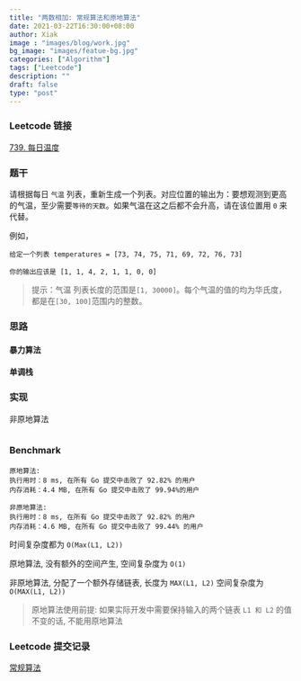```yaml
---
title: "两数相加: 常规算法和原地算法"
date: 2021-03-22T16:30:00+08:00
author: Xiak
image : "images/blog/work.jpg"
bg_image: "images/featue-bg.jpg"
categories: ["Algorithm"]
tags: ["Leetcode"]
description: ""
draft: false
type: "post"
---
```


### Leetcode 链接

[739. 每日温度](https://leetcode-cn.com/problems/daily-temperatures/)

### 题干
请根据每日 `气温` 列表，重新生成一个列表。对应位置的输出为：要想观测到更高的气温，至少需要`等待的天数`。如果气温在这之后都不会升高，请在该位置用 `0` 来代替。

例如，
```
给定一个列表 temperatures = [73, 74, 75, 71, 69, 72, 76, 73]

你的输出应该是 [1, 1, 4, 2, 1, 1, 0, 0]
```


> 提示：气温 列表长度的范围是`[1, 30000]`。每个气温的值的均为华氏度，都是在`[30, 100]`范围内的整数。

### 思路

#### 暴力算法

#### 单调栈

### 实现

非原地算法
```golang

```

### Benchmark 
```
原地算法:
执行用时：8 ms, 在所有 Go 提交中击败了 92.82% 的用户
内存消耗：4.4 MB, 在所有 Go 提交中击败了 99.94%的用户

非原地算法:
执行用时：8 ms, 在所有 Go 提交中击败了 92.82% 的用户
内存消耗：4.6 MB, 在所有 Go 提交中击败了 99.44% 的用户
```
时间复杂度都为 `O(Max(L1, L2))`

原地算法, 没有额外的空间产生, 空间复杂度为 `O(1)`

非原地算法, 分配了一个额外存储链表, 长度为 `MAX(L1, L2)` 空间复杂度为 `O(MAX(L1, L2))`

> 原地算法使用前提: 如果实际开发中需要保持输入的两个链表 `L1 和 L2` 的值不变的话, 不能用原地算法

### Leetcode 提交记录

[常规算法](https://leetcode-cn.com/submissions/detail/158329734/)


